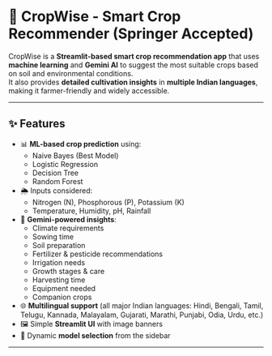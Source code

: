 # 🌱 CropWise - Smart Crop Recommender (Springer Accepted)

CropWise is a **Streamlit-based smart crop recommendation app** that uses **machine learning** and **Gemini AI** to suggest the most suitable crops based on soil and environmental conditions.  
It also provides **detailed cultivation insights** in **multiple Indian languages**, making it farmer-friendly and widely accessible.

---

## ✨ Features

- 📊 **ML-based crop prediction** using:
  - Naive Bayes (Best Model)
  - Logistic Regression
  - Decision Tree
  - Random Forest
- 🌦️ Inputs considered:
  - Nitrogen (N), Phosphorous (P), Potassium (K)  
  - Temperature, Humidity, pH, Rainfall
- 🤖 **Gemini-powered insights**:
  - Climate requirements
  - Sowing time
  - Soil preparation
  - Fertilizer & pesticide recommendations
  - Irrigation needs
  - Growth stages & care
  - Harvesting time
  - Equipment needed
  - Companion crops
- 🌐 **Multilingual support** (all major Indian languages: Hindi, Bengali, Tamil, Telugu, Kannada, Malayalam, Gujarati, Marathi, Punjabi, Odia, Urdu, etc.)
- 🖼️ Simple **Streamlit UI** with image banners
- 🔄 Dynamic **model selection** from the sidebar

---


